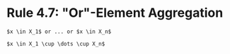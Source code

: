 Rule 4.7: "Or"-Element Aggregation
==================================


```{rewrite-rule}
$x \in X_1$ or ... or $x \in X_n$

$x \in X_1 \cup \dots \cup X_n$
```
